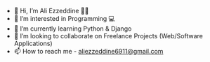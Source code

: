 - 👋 Hi, I’m Ali Ezzeddine 👨‍💼
- 👀 I’m interested in Programming 💻
- 🌱 I’m currently learning Python & Django
- 💞️ I’m looking to collaborate on Freelance Projects (Web/Software Applications)
- 📫 How to reach me - aliezzeddine6911@gmail.com

<!---
aliezzeddine96/aliezzeddine96 is a ✨ special ✨ repository because its `README.md` (this file) appears on your GitHub profile.
You can click the Preview link to take a look at your changes.
--->
